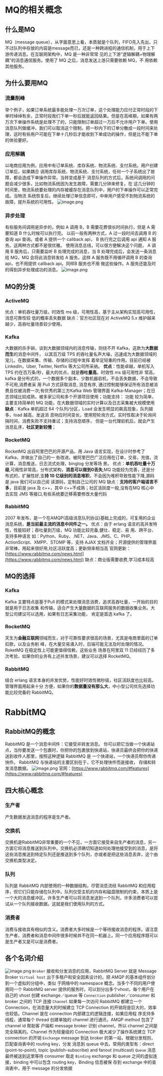 # MQ的相关概念
## 什么是MQ
MQ（message queue），从字面意思上看，本质就是个队列，FIFO先入先出，只不过队列中存放的内容是message而已，还是一种跨进程的通信机制，用于上下游传递消息。在互联网架构中，MQ 是一种非常常 见的上下游“逻辑解耦+物理解耦”的消息通信服务。使用了 MQ 之后，消息发送上游只需要依赖 MQ，不 用依赖其他服务。
## 为什么要用MQ
### 流量削峰
举个例子，如果订单系统最多能处理一万次订单，这个处理能力应付正常时段的下单时绰绰有余，正常时段我们下单一秒后就能返回结果。但是在高峰期，如果有两万次下单操作系统是处理不了的，只能限制订单超过一万后不允许用户下单。使用消息队列做缓冲，我们可以取消这个限制，把一秒内下的订单分散成一段时间来处理，这时有些用户可能在下单十几秒后才能收到下单成功的操作，但是比不能下单的体验要好。
### 应用解耦
以电商应用为例，应用中有订单系统、库存系统、物流系统、支付系统。用户创建订单后，如果耦合 调用库存系统、物流系统、支付系统，任何一个子系统出了故障，都会造成下单操作异常。当转变成基于 消息队列的方式后，系统间调用的问题会减少很多，比如物流系统因为发生故障，需要几分钟来修复。在 这几分钟的时间里，物流系统要处理的内存被缓存在消息队列中，用户的下单操作可以正常完成。当物流 系统恢复后，继续处理订单信息即可，中单用户感受不到物流系统的故障，提升系统的可用性。
![image.png](https://cdn.nlark.com/yuque/0/2023/png/35204765/1685855992281-f0b8623f-35af-4af5-b614-8c7bb8c26d23.png#averageHue=%23f3f3f3&clientId=uee0a7545-e98c-4&from=paste&height=304&id=uf8d6b017&originHeight=304&originWidth=950&originalType=binary&ratio=1&rotation=0&showTitle=false&size=50702&status=done&style=none&taskId=ub8c10712-56f7-4eea-bab4-f16ee03ce74&title=&width=950)
### 异步处理
有些服务间调用是异步的，例如 A 调用 B，B 需要花费很长时间执行，但是 A 需要知道 B 什么时候可以执行完。
以前一般有两种方式，A 过一段时间去调用 B 的查询 api 查询。或者 A 提供一个 callback api， B 执行完之后调用 api 通知 A 服务。这两种方式都不是很优雅。
使用消息总线，可以很方便解决这个问题， A 调用 B 服务后，只需要监听 B 处理完成的消息，当 B 处理完成后，会发送一条消息给 MQ，MQ 会将此消息转发给 A 服务。这样 A 服务既不用循环调用 B 的查询 api，也不用提供 callback api。同样B 服务也不用 做这些操作。A 服务还能及时的得到异步处理成功的消息。
![image.png](https://cdn.nlark.com/yuque/0/2023/png/35204765/1685856028169-78afc035-79f0-4a16-8ae6-a01333fadf24.png#averageHue=%23f8f8f8&clientId=uee0a7545-e98c-4&from=paste&height=393&id=uc958aace&originHeight=393&originWidth=506&originalType=binary&ratio=1&rotation=0&showTitle=false&size=15245&status=done&style=none&taskId=u0f7c2b36-ddf8-4721-a7e3-bb69a988fbb&title=&width=506)
## MQ的分类
### ActiveMQ
优点：单机吞吐量万级，时效性 ms 级，可用性高，基于主从架构实现高可用性，消息可靠性较 低的概率丢失数据
缺点：官方社区现在对 ActiveMQ 5.x 维护越来越少，高吞吐量场景较少使用。
### Kafka
大数据的杀手锏，谈到大数据领域内的消息传输，则绕不开 Kafka，这款为**大数据而生**的消息中间件， 以其百万级 TPS 的吞吐量名声大噪，迅速成为大数据领域的宠儿，在数据采集、传输、存储的过程中发挥 着举足轻重的作用。目前已经被 LinkedIn，Uber, Twitter, Netflix 等大公司所采纳。
**优点**：性能卓越，单机写入 TPS 约在百万条/秒，最大的优点，就是**吞吐量高**。时效性 ms 级可用性非 常高，kafka 是分布式的，一个数据多个副本，少数机器宕机，不会丢失数据，不会导致不可用,消费者采 用 Pull 方式获取消息, 消息有序, 通过控制能够保证所有消息被消费且仅被消费一次;有优秀的第三方Kafka Web 管理界面 Kafka-Manager；在日志领域比较成熟，被多家公司和多个开源项目使用；功能支持： 功能 较为简单，主要支持简单的 MQ 功能，在大数据领域的实时计算以及日志采集被大规模使用
**缺点**：Kafka 单机超过 64 个队列/分区，Load 会发生明显的飙高现象，队列越多，load 越高，发送消 息响应时间变长，使用短轮询方式，实时性取决于轮询间隔时间，消费失败不支持重试；支持消息顺序， 但是一台代理宕机后，就会产生消息乱序，**社区更新较慢**；
### RocketMQ
RocketMQ 出自阿里巴巴的开源产品，用 Java 语言实现，在设计时参考了 Kafka，并做出了自己的一 些改进。被阿里巴巴广泛应用在订单，交易，充值，流计算，消息推送，日志流式处理，binglog 分发等场 景。
优点：**单机吞吐量十万级**,可用性非常高，分布式架构，**消息可以做到0丢失**,MQ 功能较为完善，还是分布式的，扩展性好,支**持 10 亿级别的消息堆积**，不会因为堆积导致性能下降,源码是 java 我们可以自己阅 读源码，定制自己公司的 MQ
缺点：**支持的客户端语言不多**，目前是 java 及 c++，其中 c++不成熟；社区活跃度一般,没有在MQ 核心中去实现 JMS 等接口,有些系统要迁移需要修改大量代码
### RabbitMQ
2007 年发布，是一个在AMQP(高级消息队列协议)基础上完成的，可复用的企业消息系统，**是当前最主流的消息中间件之一。**
优点：由于 erlang 语言的高并发特性，性能较好；吞吐量到万级，MQ 功能比较完备,健壮、稳定、易 用、跨平台、支持多种语言 如：Python、Ruby、.NET、Java、JMS、C、PHP、ActionScript、XMPP、STOMP 等，支持 AJAX 文档齐全；开源提供的管理界面非常棒，用起来很好用,社区活跃度高；更新频率相当高
官网更新：[https://www.rabbitmq.com/news.html](https://www.rabbitmq.com/news.html)
缺点：商业版需要收费,学习成本较高
## MQ的选择
### Kafka
Kafka 主要特点是基于Pull 的模式来处理消息消费，追求高吞吐量，一开始的目的就是用于日志收集 和传输，适合产生大量数据的互联网服务的数据收集业务。大型公司建议可以选用，如果有日志采集功能， 肯定是首选 kafka 了。
### RocketMQ
天生为**金融互联网**领域而生，对于可靠性要求很高的场景，尤其是电商里面的订单扣款，以及业务削 峰，在大量交易涌入时，后端可能无法及时处理的情况。RoketMQ 在稳定性上可能更值得信赖，这些业务 场景在阿里双 11 已经经历了多次考验，如果你的业务有上述并发场景，建议可以选择 RocketMQ。
### RabbitMQ
结合 erlang 语言本身的并发优势，性能好时效性微秒级，社区活跃度也比较高，管理界面用起来十分 方便，如果你的**数据量没有那么大**，中小型公司优先选择功能比较完备的 RabbitMQ。
# RabbitMQ
## RabbitMQ的概念
RabbitMQ 是一个消息中间件：它接受并转发消息。
你可以把它当做一个快递站点，当你要发送一个包裹时，你把你的包裹放到快递站，快递员最终会把你的快递送到收件人那里，按照这种逻辑 RabbitMQ 是 一个快递站，一个快递员帮你传递快件。
RabbitMQ 与快递站的主要区别在于，它不处理快件而是接收， 存储和转发消息数据。
![image.png](https://cdn.nlark.com/yuque/0/2023/png/35204765/1685856355263-c3b5efee-0b31-4d0e-9367-e86542d26be7.png#averageHue=%23fdfaf9&clientId=uee0a7545-e98c-4&from=paste&height=369&id=u6cf1bb92&originHeight=369&originWidth=611&originalType=binary&ratio=1&rotation=0&showTitle=false&size=74614&status=done&style=none&taskId=u73e446e6-833f-46cf-a6e5-b21643b7917&title=&width=611)
官网：[https://www.rabbitmq.com/#features](https://www.rabbitmq.com/#features)
## 四大核心概念
### 生产者
产生数据发送消息的程序是生产者。
### 交换机
交换机是RabbitMQ非常重要的一个不见，一方面它接受来自生产者的消息，另一方面它将消息推送到队列中。交换机必须确切知道如何处理他接受到的消息，是将这些消息推送到特定队列还是推送到多个队列，亦或者是把这些消息丢弃，这个由交换机类型决定。
### 队列
队列是 RabbitMQ 内部使用的一种数据结构，尽管消息流经 RabbitMQ 和应用程序，但它们只能存储在队列中。队列仅受主机的内存和磁盘限制的约束，本质上是一个大的消息缓冲区。许多生产者可以将消息发送到一个队列，许多消费者可以尝试从一个队列接收数据。这就是我们使用队列的方式。
### 消费者
消费与接收具有相似的含义。消费者大多时候是一个等待接收消息的程序。请注意生产者，消费者和消息中间件很多时候并不在同一机器上。同一个应用程序既可以是生产者又是可以是消费者。
## 各个名词介绍
![image.png](https://cdn.nlark.com/yuque/0/2023/png/35204765/1685856549310-0ab0ed4b-8555-43f6-a154-56772390f313.png#averageHue=%23edc560&clientId=uee0a7545-e98c-4&from=paste&height=464&id=u2a255fa5&originHeight=464&originWidth=947&originalType=binary&ratio=1&rotation=0&showTitle=false&size=146205&status=done&style=none&taskId=uaf7d0d58-05b2-4045-bdcb-ae16adf5fc8&title=&width=947)
`Broker`
接收和分发消息的应用，RabbitMQ Server 就是 Message Broker
`Virtual host`
出于多租户和安全因素设计的，把 AMQP 的基本组件划分到一个虚拟的分组中，类似 于网络中的 namespace 概念。当多个不同的用户使用同一个 RabbitMQ server 提供的服务时，可以划分出多个vhost，每个用户在自己的 vhost 创建 exchange／queue 等
`Connection`
publisher／consumer 和 broker 之间的 TCP 连接
`Channel`
如果每一次访问 RabbitMQ 都建立一个 Connection，在消息量大的时候建立 TCP Connection 的开销将是巨大的，效率也较低。Channel 是在 connection 内部建立的逻辑连接，如果应用程 序支持多线程，通常每个 thread 创建单独的 channel 进行通讯，AMQP method 包含了 channel id 帮助客 户端和 message broker 识别 channel，所以 channel 之间是完全隔离的。Channel 作为轻量级的 Connection 极大减少了操作系统建立 TCP connection 的开销
`Exchange`
message 到达 broker 的第一站，根据分发规则，匹配查询表中的 routing key，分发 消息到 queue 中去。常用的类型有：direct (point-to-point), topic (publish-subscribe) and fanout (multicast)
`Queue`
消息最终被送到这里等待 consumer 取走
`Binding`
exchange 和 queue 之间的虚拟连接，binding 中可以包含 routing key，Binding 信息被保 存到 exchange 中的查询表中，用于 message 的分发依据

